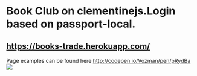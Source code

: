 # Book Club on clementinejs.Login based on passport-local.
## https://books-trade.herokuapp.com/
Page examples can be found here http://codepen.io/Vozman/pen/pRydBa
![](https://cs540107.vk.me/c604416/v604416977/5052a/MgBijyZfq44.jpg)
